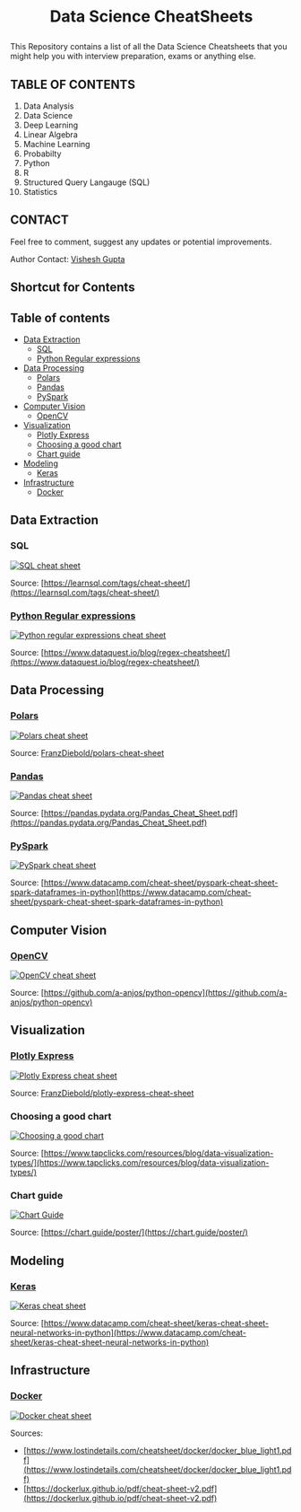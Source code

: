 # <p align = 'center'>Data Science CheatSheets</p>

This Repository contains a list of all the Data Science Cheatsheets that you might help you with interview preparation, exams or anything else.

## TABLE OF CONTENTS

1. Data Analysis
2. Data Science
3. Deep Learning
4. Linear Algebra
5. Machine Learning
6. Probabilty
7. Python
8. R
9. Structured Query Langauge (SQL)
10. Statistics

## CONTACT

Feel free to comment, suggest any updates or potential improvements.

Author Contact: <a href = "https://www.linkedin.com/in/ba-visheshgupta/">Vishesh Gupta</a>

## Shortcut for Contents

## Table of contents

- [Data Extraction](#data-extraction)
  - [SQL](#sql)
  - [Python Regular expressions](#python-regular-expressions)
- [Data Processing](#data-processing)
  - [Polars](#polars)
  - [Pandas](#pandas)
  - [PySpark](#pyspark)
- [Computer Vision](#computer-vision)
  - [OpenCV](#opencv)
- [Visualization](#visualization)
  - [Plotly Express](#plotly-express)
  - [Choosing a good chart](#choosing-a-good-chart)
  - [Chart guide](#chart-guide)
- [Modeling](#modeling)
  - [Keras](#keras)
- [Infrastructure](#infrastructure)
  - [Docker](#docker)

## Data Extraction

### SQL

[![SQL cheat sheet](images/sql-cheat-sheet.png)](cheat-sheets/sql-cheat-sheet.pdf)

Source: [https://learnsql.com/tags/cheat-sheet/](https://learnsql.com/tags/cheat-sheet/)

### [Python Regular expressions](https://docs.python.org/3/library/re.html)

[![Python regular expressions cheat sheet](images/Python-regular-expressions-cheat-sheet.png)](cheat-sheets/Python-regular-expressions-cheat-sheet.pdf)

Source: [https://www.dataquest.io/blog/regex-cheatsheet/](https://www.dataquest.io/blog/regex-cheatsheet/)

## Data Processing

### [Polars](https://www.pola.rs/)

[![Polars cheat sheet](https://franzdiebold.github.io/polars-cheat-sheet/Polars_cheat_sheet.png)](https://franzdiebold.github.io/polars-cheat-sheet/Polars_cheat_sheet.pdf)

Source: [FranzDiebold/polars-cheat-sheet](https://github.com/FranzDiebold/polars-cheat-sheet)

### [Pandas](https://pandas.pydata.org/)

[![Pandas cheat sheet](images/Pandas-cheat-sheet.png)](cheat-sheets/Pandas-cheat-sheet.pdf)

Source: [https://pandas.pydata.org/Pandas_Cheat_Sheet.pdf](https://pandas.pydata.org/Pandas_Cheat_Sheet.pdf)

### [PySpark](https://spark.apache.org/docs/latest/api/python/)

[![PySpark cheat sheet](images/PySpark-cheat-sheet.png)](cheat-sheets/PySpark-cheat-sheet.pdf)

Source: [https://www.datacamp.com/cheat-sheet/pyspark-cheat-sheet-spark-dataframes-in-python](https://www.datacamp.com/cheat-sheet/pyspark-cheat-sheet-spark-dataframes-in-python)

## Computer Vision

### [OpenCV](https://opencv.org/)

[![OpenCV cheat sheet](images/OpenCV-cheat-sheet.png)](cheat-sheets/OpenCV-cheat-sheet.pdf)

Source: [https://github.com/a-anjos/python-opencv](https://github.com/a-anjos/python-opencv)

## Visualization

### [Plotly Express](https://plotly.com/python/plotly-express/)

[![Plotly Express cheat sheet](https://franzdiebold.github.io/plotly-express-cheat-sheet/Plotly_Express_cheat_sheet.png)](https://franzdiebold.github.io/plotly-express-cheat-sheet/Plotly_Express_cheat_sheet.pdf)

Source: [FranzDiebold/plotly-express-cheat-sheet](https://github.com/FranzDiebold/plotly-express-cheat-sheet)

### Choosing a good chart

[![Choosing a good chart](images/choosing-a-good-chart.png)](cheat-sheets/choosing-a-good-chart.pdf)

Source: [https://www.tapclicks.com/resources/blog/data-visualization-types/](https://www.tapclicks.com/resources/blog/data-visualization-types/)

### Chart guide

[![Chart Guide](images/ChartGuide.png)](cheat-sheets/ChartGuide.pdf)

Source: [https://chart.guide/poster/](https://chart.guide/poster/)

## Modeling

### [Keras](https://keras.io/)

[![Keras cheat sheet](images/Keras-cheat-sheet.png)](cheat-sheets/Keras-cheat-sheet.pdf)

Source: [https://www.datacamp.com/cheat-sheet/keras-cheat-sheet-neural-networks-in-python](https://www.datacamp.com/cheat-sheet/keras-cheat-sheet-neural-networks-in-python)

## Infrastructure

### [Docker](https://www.docker.com/)

[![Docker cheat sheet](images/Docker-cheat-sheet.png)](cheat-sheets/Docker-cheat-sheet.pdf)

Sources:

- [https://www.lostindetails.com/cheatsheet/docker/docker_blue_light1.pdf](https://www.lostindetails.com/cheatsheet/docker/docker_blue_light1.pdf)
- [https://dockerlux.github.io/pdf/cheat-sheet-v2.pdf](https://dockerlux.github.io/pdf/cheat-sheet-v2.pdf)
